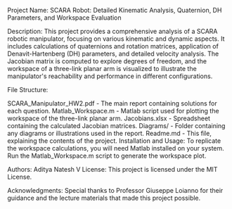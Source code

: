 Project Name: SCARA Robot: Detailed Kinematic Analysis, Quaternion, DH Parameters, and Workspace Evaluation

Description:
This project provides a comprehensive analysis of a SCARA robotic manipulator, focusing on various kinematic and dynamic aspects. It includes calculations of quaternions and rotation matrices, application of Denavit-Hartenberg (DH) parameters, and detailed velocity analysis. The Jacobian matrix is computed to explore degrees of freedom, and the workspace of a three-link planar arm is visualized to illustrate the manipulator's reachability and performance in different configurations.

File Structure:

SCARA_Manipulator_HW2.pdf - The main report containing solutions for each question.
Matlab_Workspace.m - Matlab script used for plotting the workspace of the three-link planar arm.
Jacobians.xlsx - Spreadsheet containing the calculated Jacobian matrices.
Diagrams/ - Folder containing any diagrams or illustrations used in the report.
Readme.md - This file, explaining the contents of the project.
Installation and Usage:
To replicate the workspace calculations, you will need Matlab installed on your system. Run the Matlab_Workspace.m script to generate the workspace plot.

Authors:
Aditya Natesh V
License:
This project is licensed under the MIT License.

Acknowledgments:
Special thanks to Professor Giuseppe Loianno for their guidance and the lecture materials that made this project possible.
